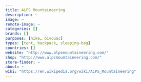 ```yaml
---
title: ALPS Mountaineering
description: ~
image: ~
remote-image: ~
categories: []
brands: []
purposes: [hike, bivouac]
types: [tent, backpack, sleeping-bag]
countries: []
website: "http://www.alpsmountaineering.com/"
shop: "http://www.alpsmountaineering.com/"
store-finder: ~
about: ~
wiki: "https://en.wikipedia.org/wiki/ALPS_Mountaineering"
---
```

